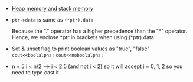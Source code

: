 - [Heap memory and stack memory](https://www.geeksforgeeks.org/stack-vs-heap-memory-allocation/)

- ``ptr->data`` is same as ``(*ptr).data``
    
    Because the "." operator has a higher precedence than the "*" operator. Hence, we enclose *ptr in brackets when using (*ptr).data

- Set & unset flag to print boolean values as "true", "false"
    `cout<<boolalpha;`
    `cout<<noboolalpha;`

- n = 5
    i < n/2 ==> i < 2.5 (and not i < 2)
    so it will accept i = 0, 1, 2
    so you need to type cast it
